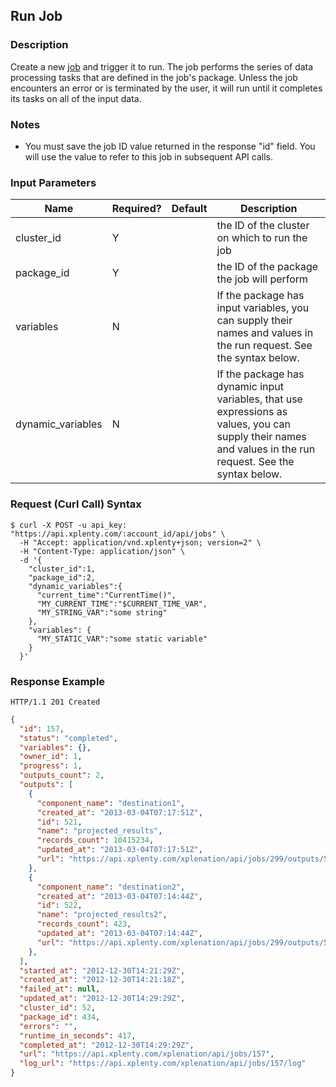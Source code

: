## Run Job

### Description
Create a new [job](https://github.com/xplenty/xplenty-api-doc-v2/blob/master/resources/job.md) and trigger it to run. The job performs the series of data processing tasks that are defined in the job's package. Unless the job encounters an error or is terminated by the user, it will run until it completes its tasks on all of the input data.

### Notes
* You must save the job ID value returned in the response "id" field. You will use the value to refer to this job in subsequent API calls.

### Input Parameters

|Name|Required?|Default|Description|
|----|---------|-------|-----------|
cluster_id|Y| |the ID of the cluster on which to run the job
package_id|Y| |the ID of the package the job will perform
variables|N| |If the package has input variables, you can supply their names and values in the run request. See the syntax below.
dynamic_variables|N| |If the package has dynamic input variables, that use expressions as values, you can supply their names and values in the run request. See the syntax below.

### Request (Curl Call) Syntax
```shell
$ curl -X POST -u api_key: "https://api.xplenty.com/:account_id/api/jobs" \
  -H "Accept: application/vnd.xplenty+json; version=2" \
  -H "Content-Type: application/json" \
  -d '{
    "cluster_id":1,
    "package_id":2,
    "dynamic_variables":{
      "current_time":"CurrentTime()",
      "MY_CURRENT_TIME":"$CURRENT_TIME_VAR",
      "MY_STRING_VAR":"some string"
    },
    "variables": {
      "MY_STATIC_VAR":"some static variable"
    }
  }'
```

### Response Example
```HTTP
HTTP/1.1 201 Created
```

```json
{
  "id": 157,
  "status": "completed",
  "variables": {},
  "owner_id": 1,
  "progress": 1,
  "outputs_count": 2,
  "outputs": [
    {
      "component_name": "destination1",
      "created_at": "2013-03-04T07:17:51Z",
      "id": 521,
      "name": "projected_results",
      "records_count": 10415234,
      "updated_at": "2013-03-04T07:17:51Z",
      "url": "https://api.xplenty.com/xplenation/api/jobs/299/outputs/521",
    },
    {
      "component_name": "destination2",
      "created_at": "2013-03-04T07:14:44Z",
      "id": 522,
      "name": "projected_results2",
      "records_count": 423,
      "updated_at": "2013-03-04T07:14:44Z",
      "url": "https://api.xplenty.com/xplenation/api/jobs/299/outputs/522",
    },
  ],
  "started_at": "2012-12-30T14:21:29Z",
  "created_at": "2012-12-30T14:21:18Z",
  "failed_at": null,
  "updated_at": "2012-12-30T14:29:29Z",
  "cluster_id": 52,
  "package_id": 434,
  "errors": "",
  "runtime_in_seconds": 417,
  "completed_at": "2012-12-30T14:29:29Z",
  "url": "https://api.xplenty.com/xplenation/api/jobs/157",
  "log_url": "https://api.xplenty.com/xplenation/api/jobs/157/log"
}
```
